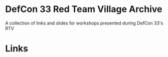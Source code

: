 # DefCon 33 Red Team Village Archive
A collection of links and slides for workshops presented during DefCon 33's RTV


# Links